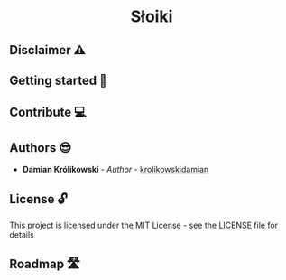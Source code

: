 <p align="center">
    <h1 align="center">Słoiki</h1>
</p>

## Disclaimer ⚠️


## Getting started 🚀


## Contribute 💻


## Authors 😎

* **Damian Królikowski** - *Author* - [krolikowskidamian](https://github.com/krolikowskidamian)

## License 🔓

This project is licensed under the MIT License - see the [LICENSE](LICENSE) file for details

## Roadmap 🛣

